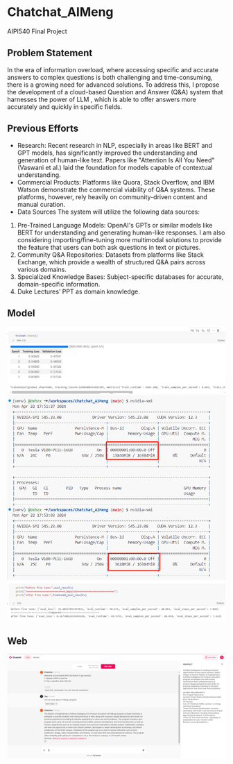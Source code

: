 # Chatchat_AIMeng
AIPI540 Final Project
## Problem Statement
In the era of information overload, where accessing specific and accurate answers to complex questions is both challenging and time-consuming, there is a growing need for advanced solutions. To address this, I propose the development of a cloud-based Question and Answer (Q&A) system that harnesses the power of LLM , which is able to offer answers more accurately and quickly in specific fields.
## Previous Efforts
- Research: Recent research in NLP, especially in areas like BERT and GPT models, has significantly improved the understanding and generation of human-like text. Papers like "Attention Is All You Need" (Vaswani et al.) laid the foundation for models capable of contextual understanding.
- Commercial Products: Platforms like Quora, Stack Overflow, and IBM Watson demonstrate the commercial viability of Q&A systems. These platforms, however, rely heavily on community-driven content and manual curation.
- Data Sources
The system will utilize the following data sources:
1. Pre-Trained Language Models: OpenAI's GPTs or similar models like BERT for understanding and generating human-like responses. I am also
considering importing/fine-tuning more multimodal solutions to provide the feature that users can both ask questions in text or pictures.
2. Community Q&A Repositories: Datasets from platforms like Stack Exchange, which provide a wealth of structured Q&A pairs across various domains.
3. Specialized Knowledge Bases: Subject-specific databases for accurate, domain-specific information.
4. Duke Lectures’ PPT as domain knowledge.


## Model

![alt text](./images/image.png)
![alt text](./images/image2.png)
![alt text](image.png)

## Web
![alt text](image-1.png)